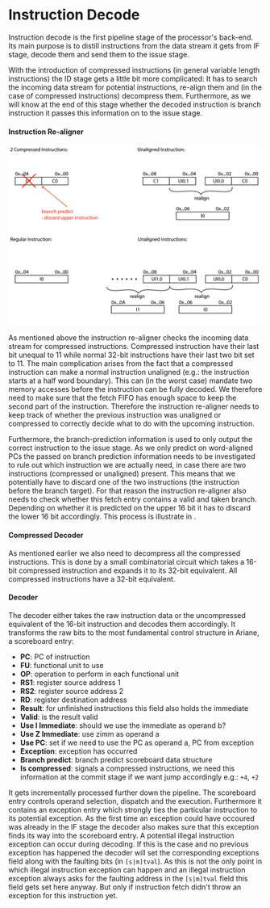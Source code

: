 # Instruction Decode

Instruction decode is the first pipeline stage of the processor's
back-end. Its main purpose is to distill instructions from the data
stream it gets from IF stage, decode them and send them to the issue
stage.

With the introduction of compressed instructions (in general variable
length instructions) the ID stage gets a little bit more complicated: It
has to search the incoming data stream for potential instructions,
re-align them and (in the case of compressed instructions) decompress
them. Furthermore, as we will know at the end of this stage whether the
decoded instruction is branch instruction it passes this information on
to the issue stage.

#### Instruction Re-aligner

![Instruction re-alignment Process](_static/instr_realign.png)

As mentioned above the instruction re-aligner checks the incoming data
stream for compressed instructions. Compressed instruction have their
last bit unequal to 11 while normal 32-bit instructions have their last
two bit set to 11. The main complication arises from the fact that a
compressed instruction can make a normal instruction unaligned (e.g.:
the instruction starts at a half word boundary). This can (in the worst
case) mandate two memory accesses before the instruction can be fully
decoded. We therefore need to make sure that the fetch FIFO has enough
space to keep the second part of the instruction. Therefore the
instruction re-aligner needs to keep track of whether the previous
instruction was unaligned or compressed to correctly decide what to do
with the upcoming instruction.

Furthermore, the branch-prediction information is used to only output
the correct instruction to the issue stage. As we only predict on
word-aligned PCs the passed on branch prediction information needs to be
investigated to rule out which instruction we are actually need, in case
there are two instructions (compressed or unaligned) present. This means
that we potentially have to discard one of the two instructions (the
instruction before the branch target). For that reason the instruction
re-aligner also needs to check whether this fetch entry contains a valid
and taken branch. Depending on whether it is predicted on the upper 16
bit it has to discard the lower 16 bit accordingly. This process is
illustrate in .

#### Compressed Decoder

As mentioned earlier we also need to decompress all the compressed
instructions. This is done by a small combinatorial circuit which takes
a 16-bit compressed instruction and expands it to its 32-bit equivalent.
All compressed instructions have a 32-bit equivalent.

#### Decoder

The decoder either takes the raw instruction data or the uncompressed
equivalent of the 16-bit instruction and decodes them accordingly. It
transforms the raw bits to the most fundamental control structure in
Ariane, a scoreboard entry:

-   **PC**: PC of instruction
-   **FU**: functional unit to use
-   **OP**: operation to perform in each functional unit
-   **RS1**: register source address 1
-   **RS2**: register source address 2
-   **RD**: register destination address
-   **Result**: for unfinished instructions this field also holds the
    immediate
-   **Valid**: is the result valid
-   **Use I Immediate**: should we use the immediate as operand b?
-   **Use Z Immediate**: use zimm as operand a
-   **Use PC**: set if we need to use the PC as operand a, PC from
    exception
-   **Exception**: exception has occurred
-   **Branch predict**: branch predict scoreboard data structure
-   **Is compressed**: signals a compressed instructions, we need this
    information at the commit stage if we want jump accordingly e.g.:
    `+4`, `+2`

It gets incrementally processed further down the pipeline. The
scoreboard entry controls operand selection, dispatch and the execution.
Furthermore it contains an exception entry which strongly ties the
particular instruction to its potential exception. As the first time an
exception could have occoured was already in the IF stage the decoder
also makes sure that this exception finds its way into the scoreboard
entry. A potential illegal instruction exception can occur during
decoding. If this is the case and no previous exception has happened the
decoder will set the corresponding exceptions field along with the
faulting bits (in `[s|m]tval`). As this is not the only point in which
illegal instruction exception can happen and an illegal instruction
exception always asks for the faulting address in the `[s|m]tval` field
this field gets set here anyway. But only if instruction fetch didn't
throw an exception for this instruction yet.
